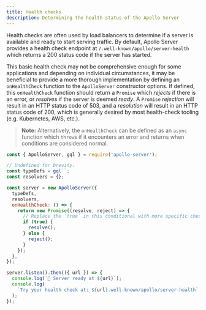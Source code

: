 ```yaml
---
title: Health checks
description: Determining the health status of the Apollo Server
---
```


Health checks are often used by load balancers to determine if a server is available and ready to start serving traffic.  By default, Apollo Server provides a health check endpoint at `/.well-known/apollo/server-health` which returns a 200 status code if the server has started.

This basic health check may not be comprehensive enough for some applications and depending on individual circumstances, it may be beneficial to provide a more thorough implementation by defining an `onHealthCheck` function to the `ApolloServer` constructor options.  If defined, this `onHealthCheck` function should return a `Promise` which _rejects_ if there is an error, or _resolves_ if the server is deemed _ready_.  A `Promise` _rejection_ will result in an HTTP status code of 503, and a _resolution_ will result in an HTTP status code of 200, which is generally desired by most health-check tooling (e.g. Kubernetes, AWS, etc.).

> **Note:** Alternatively, the `onHealthCheck` can be defined as an `async` function which `throw`s if it encounters an error and returns when conditions are considered normal.

```js {10-19}
const { ApolloServer, gql } = require('apollo-server');

// Undefined for brevity.
const typeDefs = gql``;
const resolvers = {};

const server = new ApolloServer({
  typeDefs,
  resolvers,
  onHealthCheck: () => {
    return new Promise((resolve, reject) => {
      // Replace the `true` in this conditional with more specific checks!
      if (true) {
        resolve();
      } else {
        reject();
      }
    });
  },
});

server.listen().then(({ url }) => {
  console.log(`🚀 Server ready at ${url}`);
  console.log(
    `Try your health check at: ${url}.well-known/apollo/server-health`,
  );
});
```

